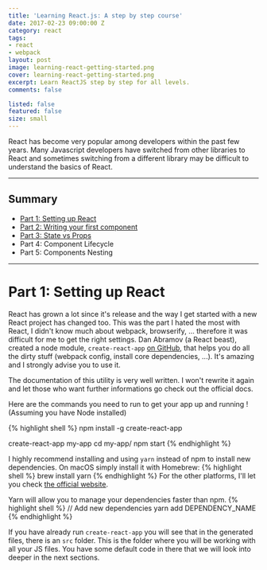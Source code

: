 ```yaml
---
title: 'Learning React.js: A step by step course'
date: 2017-02-23 09:00:00 Z
category: react
tags:
- react
- webpack
layout: post
image: learning-react-getting-started.png
cover: learning-react-getting-started.png
excerpt: Learn ReactJS step by step for all levels.
comments: false

listed: false
featured: false
size: small
---
```


React has become very popular among developers within the past few years. Many Javascript developers have switched from other libraries to React and sometimes switching from a different library may be difficult to understand the basics of React.

___

## Summary
* [Part 1: Setting up React]({{site.baseurl}}/learning-reactjs/#part-1-setting-up-react)
* [Part 2: Writing your first component]({{site.baseurl}}/learning-reactjs-part-2/)
* [Part 3: State vs Props]({{site.baseurl}}/learning-reactjs-part-3/)
* Part 4: Component Lifecycle
* Part 5: Components Nesting

___

# Part 1: Setting up React

React has grown a lot since it's release and the way I get started with a new React project has changed too. This was the part I hated the most with React, I didn't know much about webpack, browserify, ... therefore it was difficult for me to get the right settings.
Dan Abramov (a React beast), created a node module, `create-react-app` [on GitHub](https://github.com/facebookincubator/create-react-app#getting-started), that helps you do all the dirty stuff (webpack config, install core dependencies, ...). It's amazing and I strongly advise you to use it.

The documentation of this utility is very well written. I won't rewrite it again and let those who want further informations go check out the official docs.

Here are the commands you need to run to get your app up and running ! (Assuming you have Node installed)

{% highlight shell %}
npm install -g create-react-app

create-react-app my-app
cd my-app/
npm start
{% endhighlight %}

I highly recommend installing and using `yarn` instead of npm to install new dependencies.
On macOS simply install it with Homebrew:
{% highlight shell %}
brew install yarn
{% endhighlight %}
For the other platforms, I'll let you check [the official website](https://yarnpkg.com/en/docs/install#windows-tab).

Yarn will allow you to manage your dependencies faster than npm.
{% highlight shell %}
// Add new dependencies
yarn add DEPENDENCY_NAME
{% endhighlight %}

If you have already run `create-react-app` you will see that in the generated files, there is an `src` folder. This is the folder where you will be working with all your JS files. You have some default code in there that we will look into deeper in the next sections.
